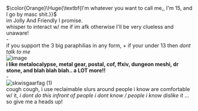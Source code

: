 # 
<br> $\color{Orange}\Huge{\textbf{I'm whatever you want to call me,, I'm 15, and I go by masc shit.}}$
<br> im Jolly And Friendly I promise. 
<br> whisper to interact w/ me if im afk otherwise I'll be very clueless and unaware!
<br> -
<br> if you support the 3 big paraphilias in any form, + if your under 13 then *dont talk to me*
<br> ![image](https://github.com/user-attachments/assets/9e618cbd-56e7-4f79-8a80-900242f36b86)
<br> **i like metalocalypse, metal gear, postal, cof, ffxiv, dungeon meshi, dr stone, and blah blah blah.. a LOT more!!**
<br> -
<br>![skwisgaarfag (1)](https://github.com/user-attachments/assets/3af67dbb-2f21-456f-a059-e81b49bb82c6)
<br> cough cough, i use reclaimable slurs around people i know are comfortable w/ it, *i dont do this infront of people i dont know / people i know dislike it* ... so give me a heads up! 
